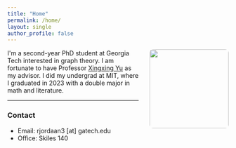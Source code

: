 ```yaml
---
title: "Home"
permalink: /home/
layout: single
author_profile: false
---
```


<img src="/images/pic.png" width="180px" style="float: right; margin-left: 25px; margin-bottom: 15px; border-radius: 8px;" />

I'm a second-year PhD student at Georgia Tech interested in graph theory. I am fortunate to have Professor [Xingxing Yu](https://yu.math.gatech.edu/) as my advisor. I did my undergrad at MIT, where I graduated in 2023 with a double major in math and literature. 

---


### Contact

- Email: rjordaan3 \[at\] gatech.edu
- Office: Skiles 140

